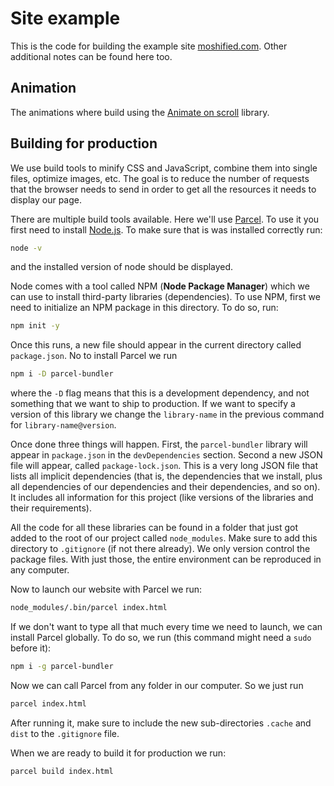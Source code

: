 # Site example

This is the code for building the example site [moshified.com](https://www.moshified.com/). Other additional notes can be found here too.

## Animation

The animations where build using the [Animate on scroll](https://michalsnik.github.io/aos/) library.

## Building for production

We use build tools to minify CSS and JavaScript, combine them into single files, optimize images, etc. The goal is to reduce the number of requests that the browser needs to send in order to get all the resources it needs to display our page.

There are multiple build tools available. Here we'll use [Parcel](https://parceljs.org/). To use it you first need to install [Node.js](https://nodejs.org/en/). To make sure that is was installed correctly run:

``` bash
node -v
```

and the installed version of node should be displayed.

Node comes with a tool called NPM (**Node Package Manager**) which we can use to install third-party libraries (dependencies). To use NPM, first we need to initialize an NPM package in this directory. To do so, run:

``` bash
npm init -y
```

Once this runs, a new file should appear in the current directory called `package.json`. No to install Parcel we run

``` bash
npm i -D parcel-bundler
```

where the `-D` flag means that this is a development dependency, and not something that we want to ship to production. If we want to specify a version of this library we change the `library-name` in the previous command for `library-name@version`.

Once done three things will happen. First, the `parcel-bundler` library will appear in `package.json` in the `devDependencies` section. Second a new JSON file will appear, called `package-lock.json`. This is a very long JSON file that lists all implicit dependencies (that is, the dependencies that we install, plus all dependencies of our dependencies and their dependencies, and so on). It includes all information for this project (like versions of the libraries and their requirements).

All the code for all these libraries can be found in a folder that just got added to the root of our project called `node_modules`. Make sure to add this directory to `.gitignore` (if not there already). We only version control the package files. With just those, the entire environment can be reproduced in any computer.

Now to launch our website with Parcel we run:

``` bash
node_modules/.bin/parcel index.html
```

If we don't want to type all that much every time we need to launch, we can install Parcel globally. To do so, we run (this command might need a `sudo` before it):

``` bash
npm i -g parcel-bundler
```

Now we can call Parcel from any folder in our computer. So we just run

``` bash
parcel index.html
```

After running it, make sure to include the new sub-directories `.cache` and `dist` to the `.gitignore` file.

When we are ready to build it for production we run:

```bash
parcel build index.html
```
